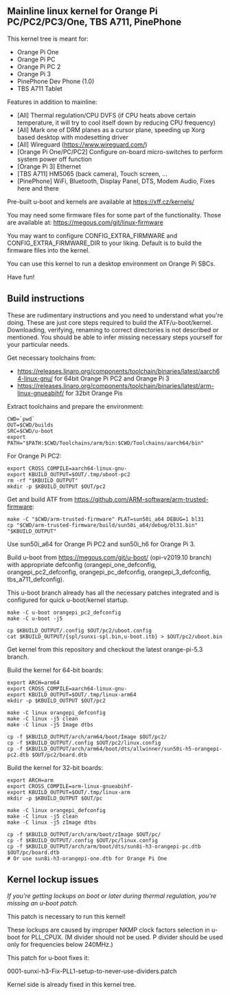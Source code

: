 Mainline linux kernel for Orange Pi PC/PC2/PC3/One, TBS A711, PinePhone
-----------------------------------------------------------------------

This kernel tree is meant for:

- Orange Pi One
- Orange Pi PC
- Orange Pi PC 2
- Orange Pi 3
- PinePhone Dev Phone (1.0)
- TBS A711 Tablet

Features in addition to mainline:

- [All] Thermal regulation/CPU DVFS (if CPU heats above certain temperature, it will try to cool itself down by reducing CPU frequency)
- [All] Mark one of DRM planes as a cursor plane, speeding up Xorg based desktop with modesetting driver
- [All] Wireguard (https://www.wireguard.com/)
- [Orange Pi One/PC/PC2] Configure on-board micro-switches to perform system power off function
- [Orange Pi 3] Ethernet
- [TBS A711] HM5065 (back camera), Touch screen, ...
- [PinePhone] WiFi, Bluetooth, Display Panel, DTS, Modem Audio, Fixes here and there

Pre-built u-boot and kernels are available at https://xff.cz/kernels/

You may need some firmware files for some part of the functionality. Those are
available at: https://megous.com/git/linux-firmware

You may want to configure CONFIG_EXTRA_FIRMWARE and CONFIG_EXTRA_FIRMWARE_DIR
to your liking. Default is to build the firmware files into the kernel.

You can use this kernel to run a desktop environment on Orange Pi SBCs.

Have fun!


Build instructions
------------------

These are rudimentary instructions and you need to understand what you're doing.
These are just core steps required to build the ATF/u-boot/kernel. Downloading,
verifying, renaming to correct directories is not described or mentioned. You
should be able to infer missing necessary steps yourself for your particular needs.

Get necessary toolchains from:

- https://releases.linaro.org/components/toolchain/binaries/latest/aarch64-linux-gnu/ for 64bit Orange Pi PC2 and Orange Pi 3
- https://releases.linaro.org/components/toolchain/binaries/latest/arm-linux-gnueabihf/ for 32bit Orange Pis

Extract toolchains and prepare the environment:

    CWD=`pwd`
    OUT=$CWD/builds
    SRC=$CWD/u-boot
    export PATH="$PATH:$CWD/Toolchains/arm/bin:$CWD/Toolchains/aarch64/bin"

For Orange Pi PC2:

    export CROSS_COMPILE=aarch64-linux-gnu-
    export KBUILD_OUTPUT=$OUT/.tmp/uboot-pc2
    rm -rf "$KBUILD_OUTPUT"
    mkdir -p $KBUILD_OUTPUT $OUT/pc2

Get and build ATF from https://github.com/ARM-software/arm-trusted-firmware:

    make -C "$CWD/arm-trusted-firmware" PLAT=sun50i_a64 DEBUG=1 bl31
    cp "$CWD/arm-trusted-firmware/build/sun50i_a64/debug/bl31.bin" "$KBUILD_OUTPUT"

Use sun50i_a64 for Orange Pi PC2 and sun50i_h6 for Orange Pi 3.

Build u-boot from https://megous.com/git/u-boot/ (opi-v2019.10 branch) with appropriate
defconfig (orangepi_one_defconfig, orangepi_pc2_defconfig, orangepi_pc_defconfig, orangepi_3_defconfig, tbs_a711_defconfig).

This u-boot branch already has all the necessary patches integrated and is configured for quick u-boot/kernel startup.

    make -C u-boot orangepi_pc2_defconfig
    make -C u-boot -j5
    
    cp $KBUILD_OUTPUT/.config $OUT/pc2/uboot.config
    cat $KBUILD_OUTPUT/{spl/sunxi-spl.bin,u-boot.itb} > $OUT/pc2/uboot.bin

Get kernel from this repository and checkout the latest orange-pi-5.3 branch.

Build the kernel for 64-bit boards:

    export ARCH=arm64
    export CROSS_COMPILE=aarch64-linux-gnu-
    export KBUILD_OUTPUT=$OUT/.tmp/linux-arm64
    mkdir -p $KBUILD_OUTPUT $OUT/pc2

    make -C linux orangepi_defconfig
    make -C linux -j5 clean
    make -C linux -j5 Image dtbs

    cp -f $KBUILD_OUTPUT/arch/arm64/boot/Image $OUT/pc2/
    cp -f $KBUILD_OUTPUT/.config $OUT/pc2/linux.config
    cp -f $KBUILD_OUTPUT/arch/arm64/boot/dts/allwinner/sun50i-h5-orangepi-pc2.dtb $OUT/pc2/board.dtb

Build the kernel for 32-bit boards:

    export ARCH=arm
    export CROSS_COMPILE=arm-linux-gnueabihf-
    export KBUILD_OUTPUT=$OUT/.tmp/linux-arm
    mkdir -p $KBUILD_OUTPUT $OUT/pc

    make -C linux orangepi_defconfig
    make -C linux -j5 clean
    make -C linux -j5 zImage dtbs
    
    cp -f $KBUILD_OUTPUT/arch/arm/boot/zImage $OUT/pc/
    cp -f $KBUILD_OUTPUT/.config $OUT/pc/linux.config
    cp -f $KBUILD_OUTPUT/arch/arm/boot/dts/sun8i-h3-orangepi-pc.dtb $OUT/pc/board.dtb
    # Or use sun8i-h3-orangepi-one.dtb for Orange Pi One


Kernel lockup issues
--------------------

*If you're getting lockups on boot or later during thermal regulation,
you're missing an u-boot patch.*

This patch is necessary to run this kernel!

These lockups are caused by improper NKMP clock factors selection
in u-boot for PLL_CPUX. (M divider should not be used. P divider
should be used only for frequencies below 240MHz.)

This patch for u-boot fixes it:

  0001-sunxi-h3-Fix-PLL1-setup-to-never-use-dividers.patch

Kernel side is already fixed in this kernel tree.
